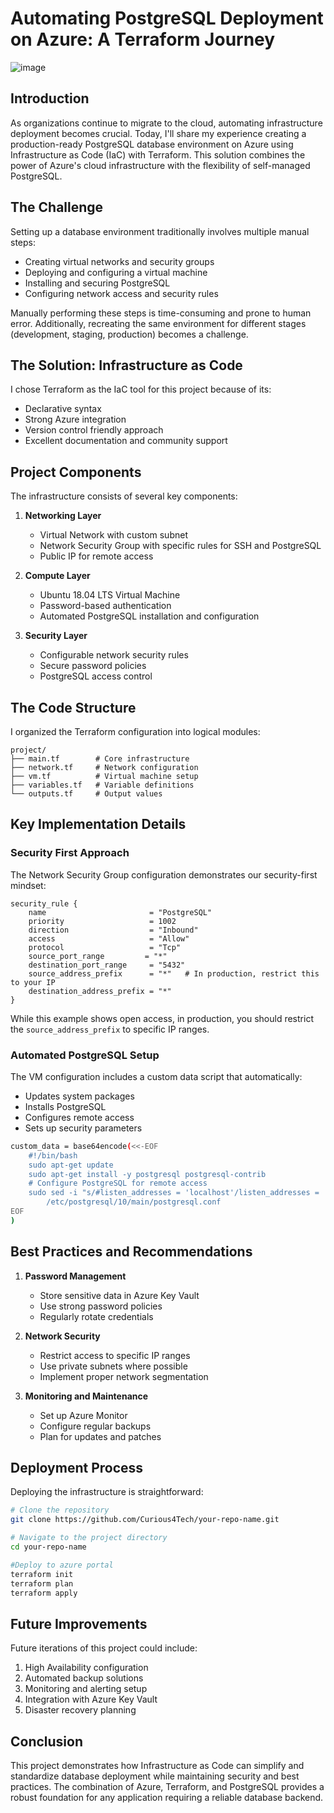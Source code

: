 # Automating PostgreSQL Deployment on Azure: A Terraform Journey

![image](https://github.com/user-attachments/assets/90969d6f-60d3-4331-b9e1-39b0c066a3a6)


## Introduction

As organizations continue to migrate to the cloud, automating infrastructure deployment becomes crucial. Today, I'll share my experience creating a production-ready PostgreSQL database environment on Azure using Infrastructure as Code (IaC) with Terraform. This solution combines the power of Azure's cloud infrastructure with the flexibility of self-managed PostgreSQL.

## The Challenge

Setting up a database environment traditionally involves multiple manual steps:
- Creating virtual networks and security groups
- Deploying and configuring a virtual machine
- Installing and securing PostgreSQL
- Configuring network access and security rules

Manually performing these steps is time-consuming and prone to human error. Additionally, recreating the same environment for different stages (development, staging, production) becomes a challenge.

## The Solution: Infrastructure as Code

I chose Terraform as the IaC tool for this project because of its:
- Declarative syntax
- Strong Azure integration
- Version control friendly approach
- Excellent documentation and community support

## Project Components

The infrastructure consists of several key components:

1. **Networking Layer**
   - Virtual Network with custom subnet
   - Network Security Group with specific rules for SSH and PostgreSQL
   - Public IP for remote access

2. **Compute Layer**
   - Ubuntu 18.04 LTS Virtual Machine
   - Password-based authentication
   - Automated PostgreSQL installation and configuration

3. **Security Layer**
   - Configurable network security rules
   - Secure password policies
   - PostgreSQL access control

## The Code Structure

I organized the Terraform configuration into logical modules:

```hcl
project/
├── main.tf        # Core infrastructure
├── network.tf     # Network configuration
├── vm.tf          # Virtual machine setup
├── variables.tf   # Variable definitions
└── outputs.tf     # Output values
```

## Key Implementation Details

### Security First Approach

The Network Security Group configuration demonstrates our security-first mindset:

```hcl
security_rule {
    name                       = "PostgreSQL"
    priority                   = 1002
    direction                  = "Inbound"
    access                     = "Allow"
    protocol                   = "Tcp"
    source_port_range         = "*"
    destination_port_range     = "5432"
    source_address_prefix      = "*"   # In production, restrict this to your IP
    destination_address_prefix = "*"
}
```

While this example shows open access, in production, you should restrict the `source_address_prefix` to specific IP ranges.

### Automated PostgreSQL Setup

The VM configuration includes a custom data script that automatically:
- Updates system packages
- Installs PostgreSQL
- Configures remote access
- Sets up security parameters

```bash
custom_data = base64encode(<<-EOF
    #!/bin/bash
    sudo apt-get update
    sudo apt-get install -y postgresql postgresql-contrib
    # Configure PostgreSQL for remote access
    sudo sed -i "s/#listen_addresses = 'localhost'/listen_addresses = '*'/" \
        /etc/postgresql/10/main/postgresql.conf
EOF
)
```

## Best Practices and Recommendations

1. **Password Management**
   - Store sensitive data in Azure Key Vault
   - Use strong password policies
   - Regularly rotate credentials

2. **Network Security**
   - Restrict access to specific IP ranges
   - Use private subnets where possible
   - Implement proper network segmentation

3. **Monitoring and Maintenance**
   - Set up Azure Monitor
   - Configure regular backups
   - Plan for updates and patches

## Deployment Process

Deploying the infrastructure is straightforward:

```bash
# Clone the repository
git clone https://github.com/Curious4Tech/your-repo-name.git

# Navigate to the project directory
cd your-repo-name

#Deploy to azure portal
terraform init
terraform plan
terraform apply
```

## Future Improvements

Future iterations of this project could include:
1. High Availability configuration
2. Automated backup solutions
3. Monitoring and alerting setup
4. Integration with Azure Key Vault
5. Disaster recovery planning

## Conclusion

This project demonstrates how Infrastructure as Code can simplify and standardize database deployment while maintaining security and best practices. The combination of Azure, Terraform, and PostgreSQL provides a robust foundation for any application requiring a reliable database backend.
